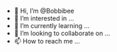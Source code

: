 - 👋 Hi, I’m @Bobbibee
- 👀 I’m interested in ...
- 🌱 I’m currently learning ...
- 💞️ I’m looking to collaborate on ...
- 📫 How to reach me ...

<!---
Bobbibee/Bobbibee is a ✨ special ✨ repository because its `README.md` (this file) appears on your GitHub profile.
You can click the Preview link to take a look at your changes.
--->
